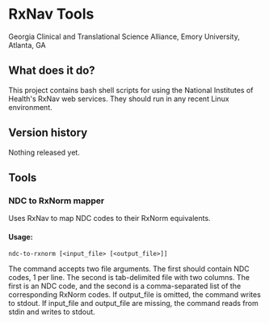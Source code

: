 # RxNav Tools
Georgia Clinical and Translational Science Alliance, Emory University, Atlanta, GA

## What does it do?
This project contains bash shell scripts for using the National Institutes of Health's RxNav web services. They should run in any recent Linux environment.

## Version history
Nothing released yet.

## Tools
### NDC to RxNorm mapper
Uses RxNav to map NDC codes to their RxNorm equivalents.

#### Usage:
`ndc-to-rxnorm [<input_file> [<output_file>]]`

The command accepts two file arguments. The first should contain NDC codes, 1 per line. The second is tab-delimited file with two columns. The first is an NDC code, and the second is a comma-separated list of the corresponding RxNorm codes. If output_file is omitted, the command writes to stdout. If input_file and output_file are missing, the command reads from stdin and writes to stdout.
